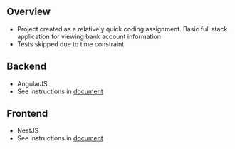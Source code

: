 ## Overview
 - Project created as a relatively quick coding assignment.  Basic full stack application for viewing bank account information
 - Tests skipped due to time constraint

## Backend
- AngularJS
- See instructions in [document](accounts-service/README.md)

## Frontend
- NestJS
- See instructions in [document](accounts-ui/README.md)